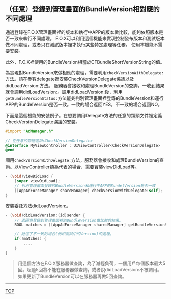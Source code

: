 ## （任意）登錄到管理畫面的BundleVersion相對應的不同處理

通過登錄在F.O.X管理畫面裡的版本和執行中APP的版本做比較，能夠依照版本是否一致來執行不同處理。
F.O.X可以利用這個機能來實現控制發布版本和測試版本做不同處理，或者只在測試版本裡才執行某些特定處理等任務。
使用本機能不需要安裝。

此外，F.O.X裡使用的BundleVersion相當於CFBundleShortVersionString的值。

為實現對BundleVersion來做相應的處理，需要利用`checkVersionWithDelegate:`方法。請在參數delegate裡安裝CheckVersionDelegate協議以及didLoadVersion:方法。
服務器會接收和處理BundleVersion的查詢，一收到結果就會調用didLoadVersion:。調用didLoadVersion:後，利用`getBundleVersionStatus:`方法能夠判別管理畫面裡登錄的BundleVersion和運行APP的BundelVersion是否一致。一致的場合返回YES，不一致的場合返回NO。

下面是這個機能的安裝例子。在想要調用Delegate方法的任意的類頭文件裡定義CheckVersionDelegate協議的安裝。

```objective-c
#import "AdManager.h"
// 在任意的類裡追加<CheckVersionDelegate>@interface MyViewController : UIViewController<CheckVersionDelegate>
@end
```

調用`checkVersionWithDelegate:`方法，服務器會接收和處理BundleVersion的查詢。以ViewController類為代表的場合、需要實裝viewDidLoad等。

```objective-c
- (void)viewDidLoad {	[super viewDidLoad];	// 判別管理畫面登錄的BundleVersion和運行中APP的BundelVersion是否一致	[[AppAdForceManager shareManager] checkVersionWithDelegate:self];}
```

安裝委託方法didLoadVersion:。

```objective-c
- (void)didLoadVersion:(id)sender {	// 返回與登錄到管理畫面裡的BundleVersion做比較的結果。	BOOL matches = [[AppAdForceManager sharedManager] getBundleVersionStatus];	// 記述了不一致的場合(例如測試中的Version)的處理。	if(!matches) {		....	}}
```

>用這個方法在F.O.X服務器做查詢，為了減輕負荷，一個用戶每個版本最大5回。超過5回將不能在服務器做查詢，或者說didLoadVersion:不被調用。如果更新了BundleVersion可以在服務器再做5回查詢。

---
[TOP](/lang/zh-tw/README.md)
